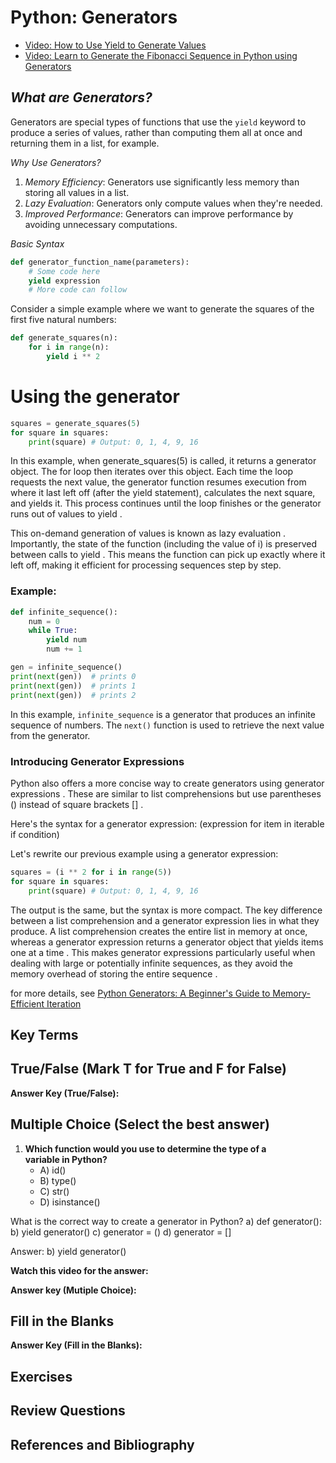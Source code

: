 # Python: Generators

- [Video: How to Use Yield to Generate Values](https://www.youtube.com/watch?v=9p2zcdZD9Jk&list=PLKYRx0Ibk7Vi-CC7ik98qT0VKK0F7ikja&index=25)
- [Video: Learn to Generate the Fibonacci Sequence in Python using Generators](https://www.youtube.com/watch?v=oSxiDMrbOV8&list=PLKYRx0Ibk7Vi-CC7ik98qT0VKK0F7ikja&index=17)

## *What are Generators?*

Generators are special types of functions that use the `yield` keyword to produce a series of values, rather than computing them all at once and returning them in a list, for example.

*Why Use Generators?*
1. *Memory Efficiency*: Generators use significantly less memory than storing all values in a list.
2. *Lazy Evaluation*: Generators only compute values when they're needed.
3. *Improved Performance*: Generators can improve performance by avoiding unnecessary computations.

*Basic Syntax*

```python
def generator_function_name(parameters):
    # Some code here
    yield expression
    # More code can follow
```

Consider a simple example where we want to generate the squares of the first five natural numbers:
```python
def generate_squares(n):
    for i in range(n):
        yield i ** 2
```

# Using the generator
```python
squares = generate_squares(5)
for square in squares:
    print(square) # Output: 0, 1, 4, 9, 16
```

In this example, when generate_squares(5) is called, it returns a generator object. The for loop then iterates over this object. Each time the loop requests the next value, the generator function resumes execution from where it last left off (after the yield statement), calculates the next square, and yields it. This process continues until the loop finishes or the generator runs out of values to yield .

This on-demand generation of values is known as lazy evaluation . Importantly, the state of the function (including the value of i) is preserved between calls to yield . This means the function can pick up exactly where it left off, making it efficient for processing sequences step by step.

<script async src="https://pagead2.googlesyndication.com/pagead/js/adsbygoogle.js?client=ca-pub-1602443888929206"
     crossorigin="anonymous"></script>
<ins class="adsbygoogle"
     style="display:block; text-align:center;"
     data-ad-layout="in-article"
     data-ad-format="fluid"
     data-ad-client="ca-pub-1602443888929206"
     data-ad-slot="6296238623"></ins>
<script>
     (adsbygoogle = window.adsbygoogle || []).push({});
</script>

### Example:

```python
def infinite_sequence():
    num = 0
    while True:
        yield num
        num += 1

gen = infinite_sequence()
print(next(gen))  # prints 0
print(next(gen))  # prints 1
print(next(gen))  # prints 2
```

In this example, `infinite_sequence` is a generator that produces an infinite sequence of numbers. The `next()` function is used to retrieve the next value from the generator.

### Introducing Generator Expressions

Python also offers a more concise way to create generators using generator expressions . These are similar to list comprehensions but use parentheses () instead of square brackets [] .

Here's the syntax for a generator expression:
(expression for item in iterable if condition)


Let's rewrite our previous example using a generator expression:
```python
squares = (i ** 2 for i in range(5))
for square in squares:
    print(square) # Output: 0, 1, 4, 9, 16
```

The output is the same, but the syntax is more compact. The key difference between a list comprehension and a generator expression lies in what they produce. A list comprehension creates the entire list in memory at once, whereas a generator expression returns a generator object that yields items one at a time . This makes generator expressions particularly useful when dealing with large or potentially infinite sequences, as they avoid the memory overhead of storing the entire sequence .

for more details, see [Python Generators: A Beginner's Guide to Memory-Efficient Iteration](../posts/generators-in-python.md)

## Key Terms

## True/False (Mark T for True and F for False)

**Answer Key (True/False):**

## Multiple Choice (Select the best answer)

1. **Which function would you use to determine the type of a variable in Python?**
   - A) id()
   - B) type()
   - C) str()
   - D) isinstance()



What is the correct way to create a generator in Python?
a) def generator(): b) yield generator() c) generator = () d) generator = []

Answer: b) yield generator()

**Watch this video for the answer:**

**Answer key (Mutiple Choice):**

## Fill in the Blanks

**Answer Key (Fill in the Blanks):**

## Exercises

## Review Questions

## References and Bibliography
